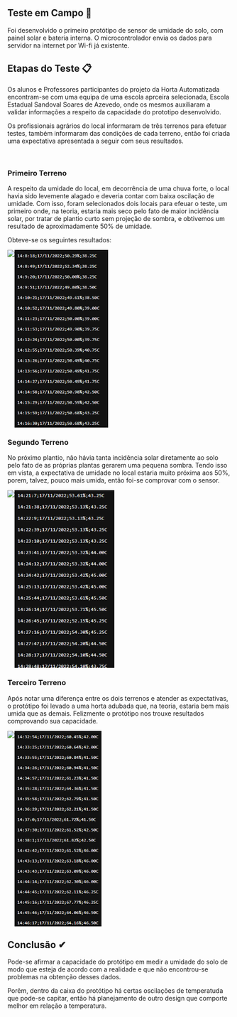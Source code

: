 ## Teste em Campo 🌾

Foi desenvolvido o primeiro protótipo de sensor de umidade do solo, com painel solar e bateria interna. O microcontrolador envia os dados para servidor na internet por Wi-fi já existente.
<br>

##

## Etapas do Teste 📋

Os alunos e Professores participantes do projeto da Horta Automatizada encontram-se com uma equipa de uma escola aprceira selecionada, Escola Estadual Sandoval Soares de Azevedo, onde os mesmos auxiliaram a validar informações a respeito da capacidade do prototipo desenvolvido.

Os profissionais agrários do local informaram de três terrenos para efetuar testes, também informaram das condições de cada terreno, então foi criada uma expectativa apresentada a seguir com seus resultados.

<br>

### Primeiro Terreno
A respeito da umidade do local, em decorrência de uma chuva forte, o local havia sido levemente alagado e deveria contar com baixa oscilação de umidade.
 Com isso, foram selecionados dois locais para efeuar o teste, um primeiro onde, na teoria, estaria mais seco pelo fato de maior incidência solar, por tratar de plantio curto sem projeção de sombra, e obtivemos um resultado de aproximadamente 50% de umidade.

Obteve-se os seguintes resultados:

<div style="display: inline-block">
  <img height= "270" src="https://raw.githubusercontent.com/Schusteerr/Horta-Automatizada/main/assets/Testes%20em%20Campo/img-terreno-1/terreno1-1.jpg"/>
  <img align="right" height= "400" src="https://raw.githubusercontent.com/Schusteerr/Horta-Automatizada/main/assets/Testes%20em%20Campo/img-terreno-1/umidade%20terreno%201.png"/>
</div>

<br>

### Segundo Terreno
No próximo plantio, não hávia tanta incidência solar diretamente ao solo pelo fato de as próprias plantas gerarem uma pequena sombra. Tendo isso em vista, a expectativa de umidade no local estaria muito próxima aos 50%, porem, talvez, pouco mais umida, então foi-se comprovar com o sensor.


<div style="display: inline-block">
 <img height= "270" src="https://raw.githubusercontent.com/Schusteerr/Horta-Automatizada/main/assets/Testes%20em%20Campo/img-terreno-2/terreno2-1jpg.jpg"/>
 <img align="right" height= "400" src="https://raw.githubusercontent.com/Schusteerr/Horta-Automatizada/main/assets/Testes%20em%20Campo/img-terreno-2/umidade%20terreno%202.png"/>
</div>

<br>

### Terceiro Terreno

Após notar uma diferença entre os dois terrenos e atender as expectativas, o protótipo foi levado a uma horta adubada que, na teoria, estaria bem mais umida que as demais. Felizmente o protótipo nos trouxe resultados comprovando sua capacidade.

<div style="display: inline-block">
  <img height= "270" src="https://raw.githubusercontent.com/Schusteerr/Horta-Automatizada/main/assets/Testes%20em%20Campo/img-terreno-3/terreno3-2.jpg"/>
  <img align="right" height="440" src="https://raw.githubusercontent.com/Schusteerr/Horta-Automatizada/main/assets/Testes%20em%20Campo/img-terreno-3/umidade%20terreno%203.png"/>
</div>

##

## Conclusão ✔

Pode-se afirmar a capacidade do protótipo em medir a umidade do solo de modo que esteja de acordo com a realidade e que não encontrou-se problemas na obtenção desses dados.

Porêm, dentro da caixa do protótipo há certas oscilações de temperatuda que pode-se capitar, então há planejamento de outro design que comporte melhor em relação a temperatura.